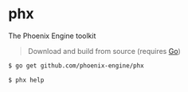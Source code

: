 # phx
The Phoenix Engine toolkit

> Download and build from source (requires [Go](https://golang.org/doc/install#install))

```sh
$ go get github.com/phoenix-engine/phx
```

```sh
$ phx help
```
